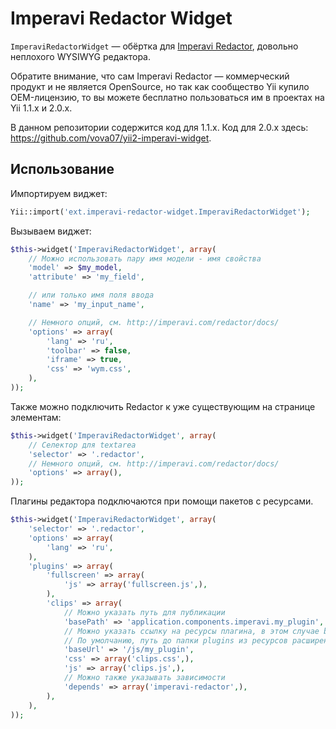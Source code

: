 Imperavi Redactor Widget
========================

`ImperaviRedactorWidget` — обёртка для [Imperavi Redactor](http://imperavi.com/redactor/),
довольно неплохого WYSIWYG редактора.

Обратите внимание, что сам Imperavi Redactor — коммерческий продукт и не является
OpenSource, но так как сообщество Yii купило OEM-лицензию, то вы можете бесплатно
пользоваться им в проектах на Yii 1.1.x и 2.0.x.

В данном репозитории содержится код для 1.1.x. Код для 2.0.x здесь: https://github.com/vova07/yii2-imperavi-widget.

Использование
-------------

Импортируем виджет:

```php
Yii::import('ext.imperavi-redactor-widget.ImperaviRedactorWidget');
```

Вызываем виджет:

```php
$this->widget('ImperaviRedactorWidget', array(
	// Можно использовать пару имя модели - имя свойства
	'model' => $my_model,
	'attribute' => 'my_field',

	// или только имя поля ввода
	'name' => 'my_input_name',

	// Немного опций, см. http://imperavi.com/redactor/docs/
	'options' => array(
		'lang' => 'ru',
		'toolbar' => false,
		'iframe' => true,
		'css' => 'wym.css',
	),
));
```

Также можно подключить Redactor к уже существующим на странице элементам:

```php
$this->widget('ImperaviRedactorWidget', array(
	// Селектор для textarea
	'selector' => '.redactor',
	// Немного опций, см. http://imperavi.com/redactor/docs/
	'options' => array(),
));
```

Плагины редактора подключаются при помощи пакетов с ресурсами.

```php
$this->widget('ImperaviRedactorWidget', array(
	'selector' => '.redactor',
	'options' => array(
		'lang' => 'ru',
	),
	'plugins' => array(
		'fullscreen' => array(
			'js' => array('fullscreen.js',),
		),
		'clips' => array(
			// Можно указать путь для публикации
			'basePath' => 'application.components.imperavi.my_plugin',
			// Можно указать ссылку на ресурсы плагина, в этом случае basePath игнорирутеся.
			// По умолчанию, путь до папки plugins из ресурсов расширения
			'baseUrl' => '/js/my_plugin',
			'css' => array('clips.css',),
			'js' => array('clips.js',),
			// Можно также указывать зависимости
			'depends' => array('imperavi-redactor',),
		),
	),
));
```
